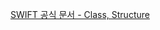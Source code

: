 [SWIFT 공식 문서 - Class, Structure](https://docs.swift.org/swift-book/LanguageGuide/ClassesAndStructures.html#//apple_ref/doc/uid/TP40014097-CH13-ID82)
